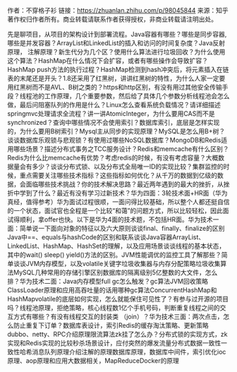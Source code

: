 作者：不穿格子衫
链接：https://zhuanlan.zhihu.com/p/98045844
来源：知乎
著作权归作者所有。商业转载请联系作者获得授权，非商业转载请注明出处。

先是聊项目，从项目的架构设计到部署流程。Java容器有哪些？哪些是同步容器,哪些是并发容器？ArrayList和LinkedList的插入和访问的时间复杂度？Java反射原理， 注解原理？新生代分为几个区？使用什么算法进行垃圾回收？为什么使用这个算法？HashMap在什么情况下会扩容，或者有哪些操作会导致扩容？HashMap push方法的执行过程？HashMap检测到hash冲突后，将元素插入在链表的末尾还是开头？1.8还采用了红黑树，讲讲红黑树的特性，为什么人家一定要用红黑树而不是AVL、B树之类的？https和http区别，有没有用过其他安全传输手段？线程池的工作原理，几个重要参数，然后给了具体几个参数分析线程池会怎么做，最后问阻塞队列的作用是什么？Linux怎么查看系统负载情况？请详细描述springmvc处理请求全流程？讲一讲AtomicInteger，为什么要用CAS而不是synchronized？查询中哪些情况不会使用索引？数据库索引，底层是怎样实现的，为什么要用B树索引？Mysql主从同步的实现原理？MySQL是怎么用B+树？谈谈数据库乐观锁与悲观锁？有使用过哪些NoSQL数据库？MongoDB和Redis适用哪些场景？描述分布式事务之TCC服务设计？Redis和memcache有什么区别？Redis为什么比memcache有优势？考虑redis的时候，有没有考虑容量？大概数据量会有多少？谈谈分布式锁、以及分布式全局唯一ID的实现比较？集群监控的时候，重点需要关注哪些技术指标？这些指标如何优化？从千万的数据到亿级的数据，会面临哪些技术挑战？你的技术解决思路？最近两年遇到的最大的挫折，从挫折中学到了什么？最近有没有学习过新技术？华为四面：3轮技术面+HR面（华为真经，值得参考）华为面试过程很顺，一面问得比较基础，所以整个人都还挺自信的一个状态，面试官也全程是一个比较“和蔼”的问题方式，所以比较轻松，因此面试得顺利，拿offer也快。以下是华为4面的技术题，不包括HR面。华为技术一面：简单说一下面向对象的特征以及六大原则谈谈final、finally、finalize的区别Java中==、equals与hashCode的区别和联系谈谈Java容器ArrayList、LinkedList、HashMap、HashSet的理解，以及应用场景谈谈线程的基本状态，其中的wait() sleep() yield()方法的区别。JVM性能调优的监控工具了解那些？简单谈谈JVM内存模型，以及volatile关键字垃圾收集器与内存分配策略垃圾收集算法MySQL几种常用的存储引擎区别数据库的隔离级别5亿整数的大文件，怎么排？华为技术二面：Java内存模型full gc怎么触发？gc算法JVM回收策略ClassLoader原理和应用高吞吐量的话用哪种gc算法ConcurrentHashMap和HashMapvolatile的底层如何实现，怎么就能保住可见性了？有参与过开源的项目吗？线程池原理，拒绝策略，核心线程数1亿个手机号码，判断重复线程之间的交互方式有哪些？有没有线程交互的封装类 （join）？华为技术三面：两次点击，怎么防止重复下订单？数据库表设计，索引Redis的缓存淘汰策略、更新策略dubbo、netty、RPC介绍原理限流算法zk挂了怎么办？分布式锁的实现方式，zk实现和Redis实现的比较秒杀场景设计，应付突然的爆发流量分布式数据一致性一致性哈希消息队列原理介绍注解的原理数据库原理，数据库中间件，索引优化ioc原理、aop原理和应用大数据相关，MapReduceDocker的原理